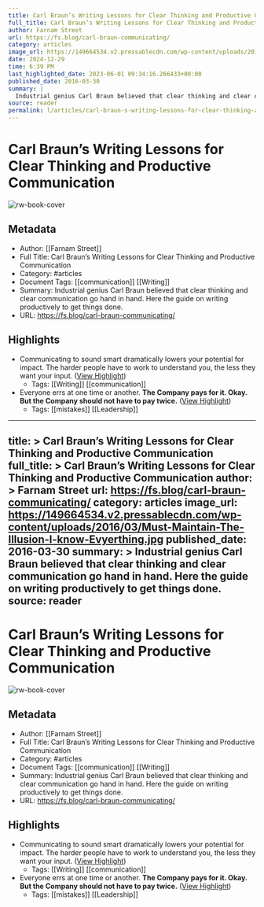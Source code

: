 ```yaml
---
title: Carl Braun’s Writing Lessons for Clear Thinking and Productive Communication
full_title: Carl Braun’s Writing Lessons for Clear Thinking and Productive Communication
author: Farnam Street
url: https://fs.blog/carl-braun-communicating/
category: articles
image_url: https://149664534.v2.pressablecdn.com/wp-content/uploads/2016/03/Must-Maintain-The-Illusion-I-know-Evyerthing.jpg
date: 2024-12-29
time: 6:39 PM
last_highlighted_date: 2023-06-01 09:34:16.266433+00:00
published_date: 2016-03-30
summary: |
  Industrial genius Carl Braun believed that clear thinking and clear communication go hand in hand. Here the guide on writing productively to get things done.
source: reader
permalink: l/articles/carl-braun-s-writing-lessons-for-clear-thinking-and-productive-communication
---
```

# Carl Braun’s Writing Lessons for Clear Thinking and Productive Communication

![rw-book-cover](https://149664534.v2.pressablecdn.com/wp-content/uploads/2016/03/Must-Maintain-The-Illusion-I-know-Evyerthing.jpg)

## Metadata
- Author: [[Farnam Street]]
- Full Title: Carl Braun’s Writing Lessons for Clear Thinking and Productive Communication
- Category: #articles
- Document Tags: [[communication]] [[Writing]] 
- Summary: Industrial genius Carl Braun believed that clear thinking and clear communication go hand in hand. Here the guide on writing productively to get things done.
- URL: https://fs.blog/carl-braun-communicating/

## Highlights
- Communicating to sound smart dramatically lowers your potential for impact. The harder people have to work to understand you, the less they want your input. ([View Highlight](https://read.readwise.io/read/01h1v4vzczdnzq7k0vwv6mcdm7))
    - Tags: [[Writing]] [[communication]] 
- Everyone errs at one time or another. **The Company pays for it. Okay. But the Company should not have to pay twice.** ([View Highlight](https://read.readwise.io/read/01h1v4xkdjcf1jtq7yscmd4x21))
    - Tags: [[mistakes]] [[Leadership]] 


---
title: >
  Carl Braun’s Writing Lessons for Clear Thinking and Productive Communication
full_title: >
  Carl Braun’s Writing Lessons for Clear Thinking and Productive Communication
author: >
  Farnam Street
url: https://fs.blog/carl-braun-communicating/
category: articles
image_url: https://149664534.v2.pressablecdn.com/wp-content/uploads/2016/03/Must-Maintain-The-Illusion-I-know-Evyerthing.jpg
published_date: 2016-03-30
summary: >
  Industrial genius Carl Braun believed that clear thinking and clear communication go hand in hand. Here the guide on writing productively to get things done.
source: reader
---
# Carl Braun’s Writing Lessons for Clear Thinking and Productive Communication

![rw-book-cover](https://149664534.v2.pressablecdn.com/wp-content/uploads/2016/03/Must-Maintain-The-Illusion-I-know-Evyerthing.jpg)

## Metadata
- Author: [[Farnam Street]]
- Full Title: Carl Braun’s Writing Lessons for Clear Thinking and Productive Communication
- Category: #articles
- Document Tags: [[communication]] [[Writing]] 
- Summary: Industrial genius Carl Braun believed that clear thinking and clear communication go hand in hand. Here the guide on writing productively to get things done.
- URL: https://fs.blog/carl-braun-communicating/

## Highlights
- Communicating to sound smart dramatically lowers your potential for impact. The harder people have to work to understand you, the less they want your input. ([View Highlight](https://read.readwise.io/read/01h1v4vzczdnzq7k0vwv6mcdm7))
    - Tags: [[Writing]] [[communication]] 
- Everyone errs at one time or another. **The Company pays for it. Okay. But the Company should not have to pay twice.** ([View Highlight](https://read.readwise.io/read/01h1v4xkdjcf1jtq7yscmd4x21))
    - Tags: [[mistakes]] [[Leadership]] 


